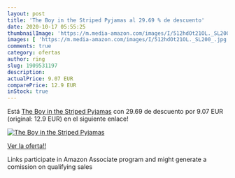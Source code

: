 ```yaml
---
layout: post
title: 'The Boy in the Striped Pyjamas al 29.69 % de descuento'
date: 2020-10-17 05:55:25
thumbnailImage: 'https://m.media-amazon.com/images/I/512hdOt21OL._SL200_.jpg'
images: [ 'https://m.media-amazon.com/images/I/512hdOt21OL._SL200_.jpg' ]
comments: true
category: ofertas
author: ring
slug: 1909531197
description:
actualPrice: 9.07 EUR
comparePrice: 12.9 EUR
inStock: true
---
```


Está [The Boy in the Striped Pyjamas](https://www.amazon.es/dp/1909531197/?tag=tolees-21) con 29.69 de descuento por 9.07 EUR (original: 12.9 EUR) en el siguiente enlace!

[![The Boy in the Striped Pyjamas](https://m.media-amazon.com/images/I/512hdOt21OL._SL200_.jpg)](https://www.amazon.es/dp/1909531197/?tag=tolees-21)

[Ver la oferta!!](https://www.amazon.es/dp/1909531197/?tag=tolees-21)

Links participate in Amazon Associate program and might generate a comission on qualifying sales


